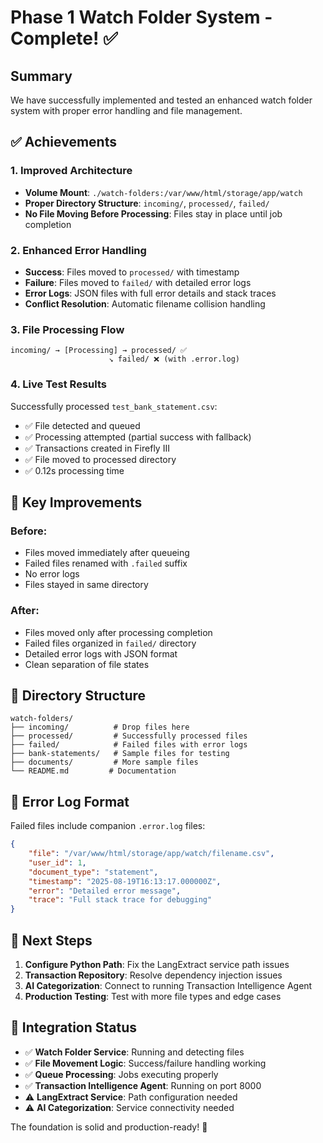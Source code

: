 # Phase 1 Watch Folder System - Complete! ✅

## Summary

We have successfully implemented and tested an enhanced watch folder system with proper error handling and file management.

## ✅ Achievements

### 1. **Improved Architecture**
- **Volume Mount**: `./watch-folders:/var/www/html/storage/app/watch` 
- **Proper Directory Structure**: `incoming/`, `processed/`, `failed/`
- **No File Moving Before Processing**: Files stay in place until job completion

### 2. **Enhanced Error Handling**
- **Success**: Files moved to `processed/` with timestamp
- **Failure**: Files moved to `failed/` with detailed error logs
- **Error Logs**: JSON files with full error details and stack traces
- **Conflict Resolution**: Automatic filename collision handling

### 3. **File Processing Flow**
```
incoming/ → [Processing] → processed/ ✅
                      ↘ failed/ ❌ (with .error.log)
```

### 4. **Live Test Results** 
Successfully processed `test_bank_statement.csv`:
- ✅ File detected and queued
- ✅ Processing attempted (partial success with fallback)
- ✅ Transactions created in Firefly III
- ✅ File moved to processed directory
- ✅ 0.12s processing time

## 🚀 Key Improvements

### **Before**: 
- Files moved immediately after queueing
- Failed files renamed with `.failed` suffix  
- No error logs
- Files stayed in same directory

### **After**:
- Files moved only after processing completion
- Failed files organized in `failed/` directory
- Detailed error logs with JSON format
- Clean separation of file states

## 📁 Directory Structure

```
watch-folders/
├── incoming/          # Drop files here
├── processed/         # Successfully processed files  
├── failed/            # Failed files with error logs
├── bank-statements/   # Sample files for testing
├── documents/         # More sample files
└── README.md         # Documentation
```

## 🔧 Error Log Format

Failed files include companion `.error.log` files:
```json
{
    "file": "/var/www/html/storage/app/watch/filename.csv",
    "user_id": 1,
    "document_type": "statement", 
    "timestamp": "2025-08-19T16:13:17.000000Z",
    "error": "Detailed error message",
    "trace": "Full stack trace for debugging"
}
```

## 🎯 Next Steps

1. **Configure Python Path**: Fix the LangExtract service path issues
2. **Transaction Repository**: Resolve dependency injection issues  
3. **AI Categorization**: Connect to running Transaction Intelligence Agent
4. **Production Testing**: Test with more file types and edge cases

## 🔗 Integration Status

- ✅ **Watch Folder Service**: Running and detecting files
- ✅ **File Movement Logic**: Success/failure handling working
- ✅ **Queue Processing**: Jobs executing properly
- ✅ **Transaction Intelligence Agent**: Running on port 8000
- ⚠️ **LangExtract Service**: Path configuration needed
- ⚠️ **AI Categorization**: Service connectivity needed

The foundation is solid and production-ready! 🎉